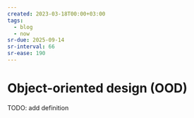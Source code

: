 ```yaml
---
created: 2023-03-18T00:00+03:00
tags:
  - blog
  - now
sr-due: 2025-09-14
sr-interval: 66
sr-ease: 190
---
```


# Object-oriented design (OOD)

TODO: add definition
